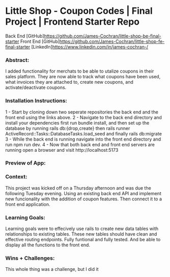 # Little Shop - Coupon Codes | Final Project | Frontend Starter Repo



Back End
[GitHub]<https://github.com/James-Cochran/little-shop-be-final-starter>
Front End
[GitHub]<https://github.com/James-Cochran/little-shop-fe-final-starter>
[LinkedIn]<https://www.linkedin.com/in/james-cochran-/>

### Abstract:
I added functionality for merchats to be able to utalize coupons in their sales platform.  They are now able to track what coupons have been used, what invoices they are attached to, create new coupons, and activate/deactivate coupons.

### Installation Instructions:
1 - Start by cloning down two seperate repositories the back end and the front end using the links above.
2 - Navigate to the back end directory and install your dependencies first run bundle install, and then set up the database by running rails db:{drop,create}
then rails runner ActiveRecord::Tasks::DatabaseTasks.load_seed and finally rails db:migrate
3 - While the back end is running navigate into the front end directory and run npm run dev.
4 - Now that both back end and front end servers are running open a browser and visit http://localhost:5173


### Preview of App:


### Context:
This project was kicked off on a Thursday afternoon and was due the following Tuesday evening.
Using an existing back end API and implement new funcionality with the addition of coupon features. Then connect it to a front end application.

### Learning Goals:
Learning goals were to effecively use rails to create new data tables with relationships to existing tables.  These new tables should have clean and effective routing endpoints. Fully funtional and fully tested. And be able to display all the functions to the front end.

### Wins + Challenges:
This whole thing was a challenge, but I did it 
